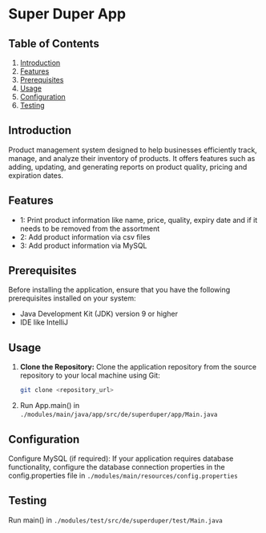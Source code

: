 # Super Duper App

## Table of Contents

1. [Introduction](#introduction)
2. [Features](#features)
3. [Prerequisites](#prerequisites)
4. [Usage](#usage)
5. [Configuration](#configuration)
6. [Testing](#testing)

## Introduction

Product management system designed to help businesses efficiently track,
manage, and analyze their inventory of products.
It offers features such as adding, updating, and generating reports on product quality, pricing
and expiration dates.

## Features

- 1: Print product information like name, price, quality, expiry date and if it needs to be removed from the assortment
- 2: Add product information via csv files
- 3: Add product information via MySQL

## Prerequisites
Before installing the application, ensure that you have the following prerequisites installed on your system:

- Java Development Kit (JDK) version 9 or higher
- IDE like IntelliJ

## Usage

1. **Clone the Repository:**
   Clone the application repository from the source repository to your local machine using Git:
   ```bash
   git clone <repository_url>
   
2. Run App.main() in `./modules/main/java/app/src/de/superduper/app/Main.java`

## Configuration

Configure MySQL (if required):
If your application requires database functionality,
configure the database connection properties in the config.properties file in `./modules/main/resources/config.properties`

## Testing

Run main() in `./modules/test/src/de/superduper/test/Main.java`
